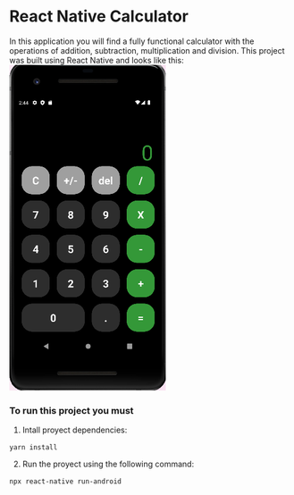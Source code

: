 # React Native Calculator

In this application you will find a fully functional calculator with the operations of addition, subtraction, multiplication and division. This project was built using React Native and looks like this: 
<br />
<img src='./assets/Screenshot_1.png' alt='calculatorImage' />

### To run this project you must

1. Intall proyect dependencies:

```
yarn install
```
2. Run the proyect using the following command:
```
npx react-native run-android
```